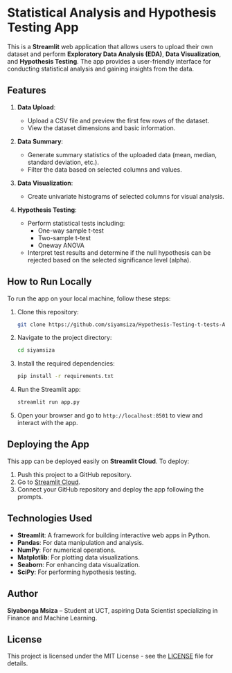 # Statistical Analysis and Hypothesis Testing App

This is a **Streamlit** web application that allows users to upload their own dataset and perform **Exploratory Data Analysis (EDA)**, **Data Visualization**, and **Hypothesis Testing**. The app provides a user-friendly interface for conducting statistical analysis and gaining insights from the data.

## Features

1. **Data Upload**: 
   - Upload a CSV file and preview the first few rows of the dataset.
   - View the dataset dimensions and basic information.

2. **Data Summary**:
   - Generate summary statistics of the uploaded data (mean, median, standard deviation, etc.).
   - Filter the data based on selected columns and values.

3. **Data Visualization**:
   - Create univariate histograms of selected columns for visual analysis.

4. **Hypothesis Testing**:
   - Perform statistical tests including:
     - One-way sample t-test
     - Two-sample t-test
     - Oneway ANOVA
   - Interpret test results and determine if the null hypothesis can be rejected based on the selected significance level (alpha).

## How to Run Locally

To run the app on your local machine, follow these steps:

1. Clone this repository:
    ```bash
    git clone https://github.com/siyamsiza/Hypothesis-Testing-t-tests-ANOVA.git
    ```

2. Navigate to the project directory:
    ```bash
    cd siyamsiza
    ```

3. Install the required dependencies:
    ```bash
    pip install -r requirements.txt
    ```

4. Run the Streamlit app:
    ```bash
    streamlit run app.py
    ```

5. Open your browser and go to `http://localhost:8501` to view and interact with the app.

## Deploying the App

This app can be deployed easily on **Streamlit Cloud**. To deploy:
1. Push this project to a GitHub repository.
2. Go to [Streamlit Cloud](https://share.streamlit.io/).
3. Connect your GitHub repository and deploy the app following the prompts.

## Technologies Used

- **Streamlit**: A framework for building interactive web apps in Python.
- **Pandas**: For data manipulation and analysis.
- **NumPy**: For numerical operations.
- **Matplotlib**: For plotting data visualizations.
- **Seaborn**: For enhancing data visualization.
- **SciPy**: For performing hypothesis testing.

## Author

**Siyabonga Msiza** – Student at UCT, aspiring Data Scientist specializing in Finance and Machine Learning.

## License

This project is licensed under the MIT License - see the [LICENSE](LICENSE) file for details.
